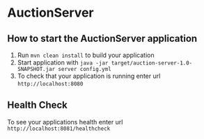 # AuctionServer

How to start the AuctionServer application
---

1. Run `mvn clean install` to build your application
1. Start application with `java -jar target/auction-server-1.0-SNAPSHOT.jar server config.yml`
1. To check that your application is running enter url `http://localhost:8080`

Health Check
---

To see your applications health enter url `http://localhost:8081/healthcheck`
